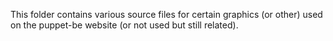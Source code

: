 This folder contains various source files for certain graphics (or other) used
on the puppet-be website (or not used but still related).
